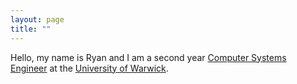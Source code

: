 ```yaml
---
layout: page
title: ""
---
```


Hello, my name is Ryan and I am a second year [Computer Systems Engineer](https://warwick.ac.uk/study/undergraduate/courses/compsysengmeng/) at the [University of Warwick](https://warwick.ac.uk/).
